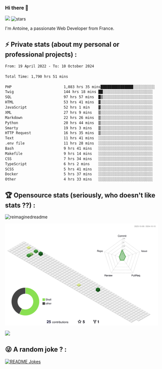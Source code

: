 ### Hi there 👋

![](https://komarev.com/ghpvc/?username=niotna)
<img src="https://img.shields.io/github/stars/niotna?label=Stars" alt="stars">

I'm Antoine, a passionate Web Developer from France.

## :zap: Private stats (about my personal or professional projects) : 

<!--START_SECTION:waka-->

```txt
From: 19 April 2022 - To: 10 October 2024

Total Time: 1,790 hrs 51 mins

PHP                        1,083 hrs 35 mins███████████████░░░░░░░░░░   60.51 %
Twig                       144 hrs 18 mins ██░░░░░░░░░░░░░░░░░░░░░░░   08.06 %
SQL                        97 hrs 57 mins  █▒░░░░░░░░░░░░░░░░░░░░░░░   05.47 %
HTML                       53 hrs 41 mins  ▓░░░░░░░░░░░░░░░░░░░░░░░░   03.00 %
JavaScript                 52 hrs 1 min    ▓░░░░░░░░░░░░░░░░░░░░░░░░   02.90 %
XML                        27 hrs 9 mins   ▒░░░░░░░░░░░░░░░░░░░░░░░░   01.52 %
Markdown                   22 hrs 26 mins  ▒░░░░░░░░░░░░░░░░░░░░░░░░   01.25 %
Python                     20 hrs 44 mins  ▒░░░░░░░░░░░░░░░░░░░░░░░░   01.16 %
Smarty                     19 hrs 3 mins   ▒░░░░░░░░░░░░░░░░░░░░░░░░   01.06 %
HTTP Request               16 hrs 35 mins  ▒░░░░░░░░░░░░░░░░░░░░░░░░   00.93 %
Text                       11 hrs 41 mins  ░░░░░░░░░░░░░░░░░░░░░░░░░   00.65 %
.env file                  11 hrs 28 mins  ░░░░░░░░░░░░░░░░░░░░░░░░░   00.64 %
Bash                       9 hrs 41 mins   ░░░░░░░░░░░░░░░░░░░░░░░░░   00.54 %
Makefile                   9 hrs 14 mins   ░░░░░░░░░░░░░░░░░░░░░░░░░   00.52 %
CSS                        7 hrs 34 mins   ░░░░░░░░░░░░░░░░░░░░░░░░░   00.42 %
TypeScript                 6 hrs 2 mins    ░░░░░░░░░░░░░░░░░░░░░░░░░   00.34 %
SCSS                       5 hrs 41 mins   ░░░░░░░░░░░░░░░░░░░░░░░░░   00.32 %
Docker                     5 hrs 37 mins   ░░░░░░░░░░░░░░░░░░░░░░░░░   00.31 %
Other                      4 hrs 33 mins   ░░░░░░░░░░░░░░░░░░░░░░░░░   00.25 %
```

<!--END_SECTION:waka-->

## :trophy: Opensource stats (seriously, who doesn't like stats ??) : 

<!---
[![Top Langs](https://github-readme-stats.vercel.app/api/top-langs/?username=niotna)](https://github.com/anuraghazra/github-readme-stats) 
-->
<img src="https://myreadme.vercel.app/api/embed/niotna?panels=userstatistics,toprepositories,toplanguages,commitgraph" alt="reimaginedreadme" />

![](./profile-3d-contrib/profile-green-animate.svg)

<img src="https://github-profile-trophy.vercel.app/?username=niotna&theme=juicyfresh&no-bg=true" />

## :stuck_out_tongue_winking_eye: A random joke ? : 

<a href="https://readme-jokes.vercel.app"><img align="center" src="https://readme-jokes.vercel.app/api" alt="README Jokes"></a>
